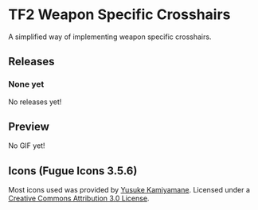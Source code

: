 # TF2 Weapon Specific Crosshairs
A simplified way of implementing weapon specific crosshairs.

## Releases
### None yet
No releases yet!

## Preview
No GIF yet!

## Icons (Fugue Icons 3.5.6)
Most icons used was provided by [Yusuke Kamiyamane](http://p.yusukekamiyamane.com/). Licensed under a [Creative Commons Attribution 3.0 License](https://creativecommons.org/licenses/by/3.0/).
